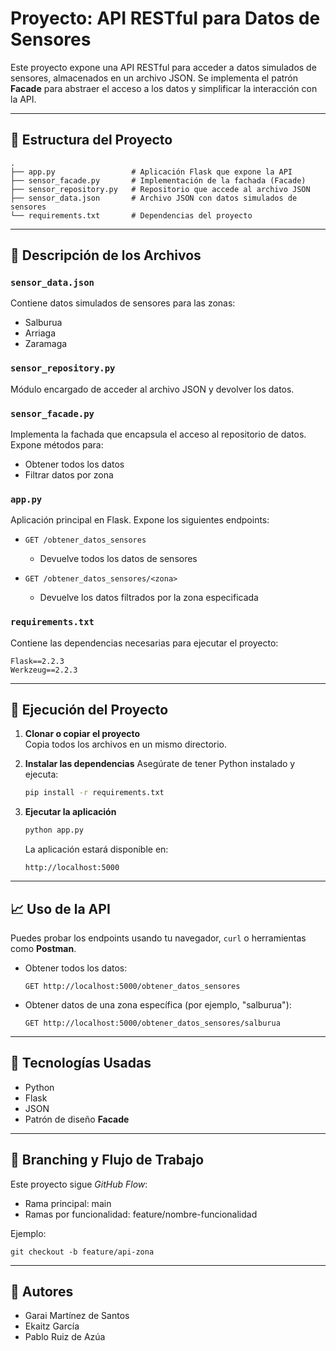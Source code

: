 # Proyecto: API RESTful para Datos de Sensores

Este proyecto expone una API RESTful para acceder a datos simulados de sensores, almacenados en un archivo JSON. Se implementa el patrón **Facade** para abstraer el acceso a los datos y simplificar la interacción con la API.

---

## 📁 Estructura del Proyecto

```
.
├── app.py                 # Aplicación Flask que expone la API
├── sensor_facade.py       # Implementación de la fachada (Facade)
├── sensor_repository.py   # Repositorio que accede al archivo JSON
├── sensor_data.json       # Archivo JSON con datos simulados de sensores
└── requirements.txt       # Dependencias del proyecto
```

---

## 📂 Descripción de los Archivos

### `sensor_data.json`
Contiene datos simulados de sensores para las zonas:
- Salburua
- Arriaga
- Zaramaga

### `sensor_repository.py`
Módulo encargado de acceder al archivo JSON y devolver los datos.

### `sensor_facade.py`
Implementa la fachada que encapsula el acceso al repositorio de datos. Expone métodos para:
- Obtener todos los datos
- Filtrar datos por zona

### `app.py`
Aplicación principal en Flask. Expone los siguientes endpoints:

- `GET /obtener_datos_sensores`
  - Devuelve todos los datos de sensores

- `GET /obtener_datos_sensores/<zona>`
  - Devuelve los datos filtrados por la zona especificada

### `requirements.txt`
Contiene las dependencias necesarias para ejecutar el proyecto:
```
Flask==2.2.3
Werkzeug==2.2.3
```

---

## 🚀 Ejecución del Proyecto

1. **Clonar o copiar el proyecto**  
   Copia todos los archivos en un mismo directorio.

2. **Instalar las dependencias**
   Asegúrate de tener Python instalado y ejecuta:
   ```bash
   pip install -r requirements.txt
   ```

3. **Ejecutar la aplicación**
   ```bash
   python app.py
   ```
   La aplicación estará disponible en:
   ```
   http://localhost:5000
   ```

---

## 📈 Uso de la API

Puedes probar los endpoints usando tu navegador, `curl` o herramientas como **Postman**.

- Obtener todos los datos:
  ```
  GET http://localhost:5000/obtener_datos_sensores
  ```

- Obtener datos de una zona específica (por ejemplo, "salburua"):
  ```
  GET http://localhost:5000/obtener_datos_sensores/salburua
  ```

---

## 🚛 Tecnologías Usadas
- Python
- Flask
- JSON
- Patrón de diseño **Facade**

---

## 📄 Branching y Flujo de Trabajo

Este proyecto sigue *GitHub Flow*:

- Rama principal: main
- Ramas por funcionalidad: feature/nombre-funcionalidad

Ejemplo:

```
git checkout -b feature/api-zona
```

---

## 👥 Autores

- Garai Martínez de Santos
- Ekaitz García 
- Pablo Ruiz de Azúa

